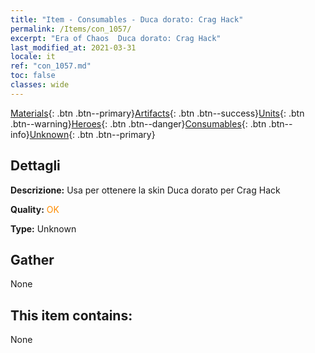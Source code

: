 ```yaml
---
title: "Item - Consumables - Duca dorato: Crag Hack"
permalink: /Items/con_1057/
excerpt: "Era of Chaos  Duca dorato: Crag Hack"
last_modified_at: 2021-03-31
locale: it
ref: "con_1057.md"
toc: false
classes: wide
---
```

 [Materials](/it/Items/){: .btn .btn--primary}[Artifacts](/it/Items/Artifacts/){: .btn .btn--success}[Units](/it/Items/Units/){: .btn .btn--warning}[Heroes](/it/Items/Heroes/){: .btn .btn--danger}[Consumables](/it/Items/Consumables/){: .btn .btn--info}[Unknown](/it/Items/Unknown/){: .btn .btn--primary}

## Dettagli
 **Descrizione:** Usa per ottenere la skin Duca dorato per Crag Hack

 **Quality:** <span style="color: #FF8C00">OK</span>

 **Type:** Unknown

## Gather

  None

## This item contains:

  None

